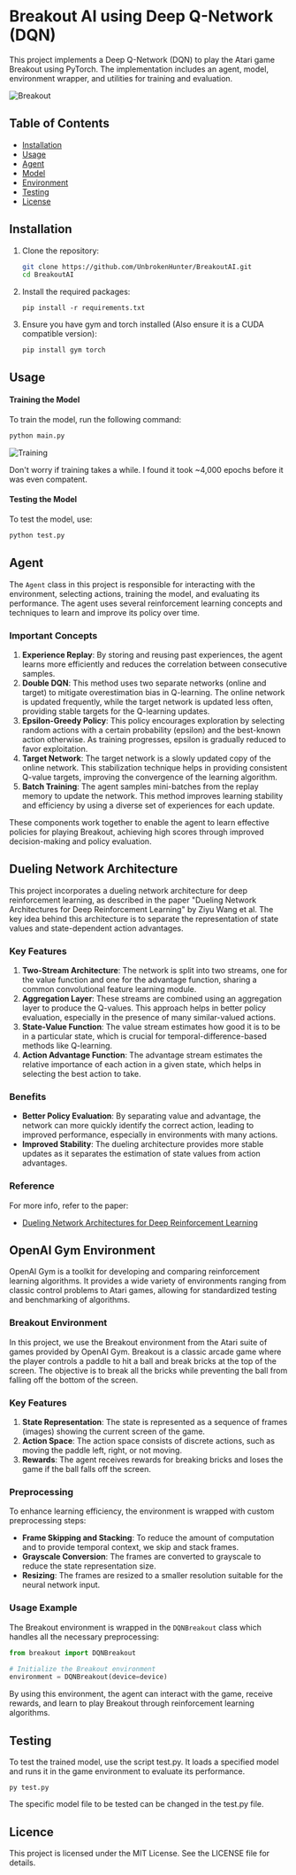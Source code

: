 # Breakout AI using Deep Q-Network (DQN)

This project implements a Deep Q-Network (DQN) to play the Atari game Breakout using PyTorch. The implementation includes an agent, model, environment wrapper, and utilities for training and evaluation.

![Breakout](img/breakout.gif?raw=true "Breakout")

## Table of Contents

- [Installation](#installation)
- [Usage](#usage)
- [Agent](#agent)
- [Model](#dueling-network-architecture)
- [Environment](#openai-gym-environment)
- [Testing](#testing)
- [License](#license)

## Installation

1. Clone the repository:
   ```bash
   git clone https://github.com/UnbrokenHunter/BreakoutAI.git
   cd BreakoutAI
   ```
2. Install the required packages:
   ```
   pip install -r requirements.txt
   ```
3. Ensure you have gym and torch installed (Also ensure it is a CUDA compatible version):
   ```
   pip install gym torch
   ```

## Usage

#### Training the Model

To train the model, run the following command:

```python
python main.py
```

![Training](img/training_times.png?raw=true "Training")

Don't worry if training takes a while. I found it took ~4,000 epochs before it was even compatent.

#### Testing the Model

To test the model, use:

```python
python test.py
```

## Agent

The `Agent` class in this project is responsible for interacting with the environment, selecting actions, training the model, and evaluating its performance. The agent uses several reinforcement learning concepts and techniques to learn and improve its policy over time.

### Important Concepts

1. **Experience Replay**: By storing and reusing past experiences, the agent learns more efficiently and reduces the correlation between consecutive samples.
2. **Double DQN**: This method uses two separate networks (online and target) to mitigate overestimation bias in Q-learning. The online network is updated frequently, while the target network is updated less often, providing stable targets for the Q-learning updates.
3. **Epsilon-Greedy Policy**: This policy encourages exploration by selecting random actions with a certain probability (epsilon) and the best-known action otherwise. As training progresses, epsilon is gradually reduced to favor exploitation.
4. **Target Network**: The target network is a slowly updated copy of the online network. This stabilization technique helps in providing consistent Q-value targets, improving the convergence of the learning algorithm.
5. **Batch Training**: The agent samples mini-batches from the replay memory to update the network. This method improves learning stability and efficiency by using a diverse set of experiences for each update.

These components work together to enable the agent to learn effective policies for playing Breakout, achieving high scores through improved decision-making and policy evaluation.

## Dueling Network Architecture

This project incorporates a dueling network architecture for deep reinforcement learning, as described in the paper "Dueling Network Architectures for Deep Reinforcement Learning" by Ziyu Wang et al. The key idea behind this architecture is to separate the representation of state values and state-dependent action advantages.

### Key Features

1. **Two-Stream Architecture**: The network is split into two streams, one for the value function and one for the advantage function, sharing a common convolutional feature learning module.
2. **Aggregation Layer**: These streams are combined using an aggregation layer to produce the Q-values. This approach helps in better policy evaluation, especially in the presence of many similar-valued actions.
3. **State-Value Function**: The value stream estimates how good it is to be in a particular state, which is crucial for temporal-difference-based methods like Q-learning.
4. **Action Advantage Function**: The advantage stream estimates the relative importance of each action in a given state, which helps in selecting the best action to take.

### Benefits

- **Better Policy Evaluation**: By separating value and advantage, the network can more quickly identify the correct action, leading to improved performance, especially in environments with many actions.
- **Improved Stability**: The dueling architecture provides more stable updates as it separates the estimation of state values from action advantages.

### Reference

For more info, refer to the paper:

- [Dueling Network Architectures for Deep Reinforcement Learning](https://arxiv.org/abs/1511.06581)

## OpenAI Gym Environment

OpenAI Gym is a toolkit for developing and comparing reinforcement learning algorithms. It provides a wide variety of environments ranging from classic control problems to Atari games, allowing for standardized testing and benchmarking of algorithms.

### Breakout Environment

In this project, we use the Breakout environment from the Atari suite of games provided by OpenAI Gym. Breakout is a classic arcade game where the player controls a paddle to hit a ball and break bricks at the top of the screen. The objective is to break all the bricks while preventing the ball from falling off the bottom of the screen.

### Key Features

1. **State Representation**: The state is represented as a sequence of frames (images) showing the current screen of the game.
2. **Action Space**: The action space consists of discrete actions, such as moving the paddle left, right, or not moving.
3. **Rewards**: The agent receives rewards for breaking bricks and loses the game if the ball falls off the screen.

### Preprocessing

To enhance learning efficiency, the environment is wrapped with custom preprocessing steps:

- **Frame Skipping and Stacking**: To reduce the amount of computation and to provide temporal context, we skip and stack frames.
- **Grayscale Conversion**: The frames are converted to grayscale to reduce the state representation size.
- **Resizing**: The frames are resized to a smaller resolution suitable for the neural network input.

### Usage Example

The Breakout environment is wrapped in the `DQNBreakout` class which handles all the necessary preprocessing:

```python
from breakout import DQNBreakout

# Initialize the Breakout environment
environment = DQNBreakout(device=device)
```

By using this environment, the agent can interact with the game, receive rewards, and learn to play Breakout through reinforcement learning algorithms.

## Testing

To test the trained model, use the script test.py. It loads a specified model and runs it in the game environment to evaluate its performance.

    py test.py

The specific model file to be tested can be changed in the test.py file.

## Licence

This project is licensed under the MIT License. See the LICENSE file for details.
